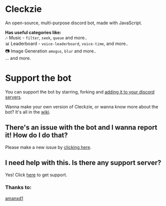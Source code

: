 # Cleckzie
An open-source, multi-purpose discord bot, made with JavaScript.

**Has useful categories like:** <br>
🎶 Music - `filter`, `seek`, `queue` and more.. <br>
📊 Leaderboard - `voice-leaderboard`, `voice-time`, and more.. <br>
📷 Image Generation `amogus`, `blur` and more.. <br>
... and more.

# Support the bot
You can support the bot by starring, forking and  [adding it to your discord servers](https://dsc.gg/cleckzie).

Wanna make your own version of Cleckzie, or wanna know more about the bot? It's all in the [wiki](https://github.com/spreehertz/cleckzie/wiki).

## There's an issue with the bot and I wanna report it! How do I do that?

Please make a new issue by [clicking here](https://github.com/SpreeHertz/Cleckzie/issues).

## I need help with this. Is there any support server?
Yes! Click [here](https://discord.gg/KCzWPGJWtk) to get support.

### Thanks to:
[amanxd1](https://github.com/amanxd1)

